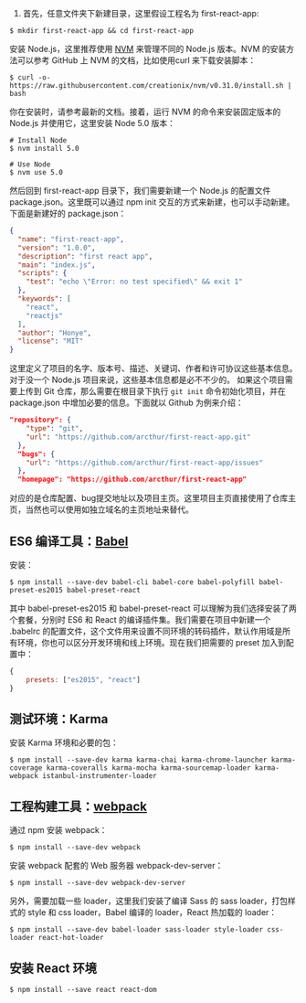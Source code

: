 1. 首先，任意文件夹下新建目录，这里假设工程名为 first-react-app: 
```shell
$ mkdir first-react-app && cd first-react-app
```
安装 Node.js，这里推荐使用 [NVM][nvm] 来管理不同的 Node.js 版本。NVM 的安装方法可以参考 GitHub 上 NVM 的文档，比如使用curl 来下载安装脚本：
```shell
$ curl -o- https://raw.githubusercontent.com/creationix/nvm/v0.31.0/install.sh | bash
```
你在安装时，请参考最新的文档。接着，运行 NVM 的命令来安装固定版本的 Node.js 并使用它，这里安装 Node 5.0 版本：
```shell
# Install Node
$ nvm install 5.0

# Use Node
$ nvm use 5.0
```
然后回到 first-react-app 目录下，我们需要新建一个 Node.js 的配置文件 package.json。这里既可以通过 npm init 交互的方式来新建，也可以手动新建。下面是新建好的 package.json：
```json
{
  "name": "first-react-app",
  "version": "1.0.0",
  "description": "first react app",
  "main": "index.js",
  "scripts": {
    "test": "echo \"Error: no test specified\" && exit 1"
  },
  "keywords": [
    "react",
    "reactjs"
  ],
  "author": "Honye",
  "license": "MIT"
}
```
这里定义了项目的名字、版本号、描述、关键词、作者和许可协议这些基本信息。对于没一个 Node.js 项目来说，这些基本信息都是必不不少的。
如果这个项目需要上传到 Git 仓库，那么需要在根目录下执行 `git init` 命令初始化项目，并在 package.json 中增加必要的信息。下面就以 Github 为例来介绍：
```json
"repository": {
  	"type": "git",
  	"url": "https://github.com/arcthur/first-react-app.git"
  },
  "bugs": {
  	"url": "https://github.com/arcthur/first-react-app/issues"
  },
  "homepage": "https://github.com/arcthur/first-react-app"
```
对应的是仓库配置、bug提交地址以及项目主页。这里项目主页直接使用了仓库主页，当然也可以使用如独立域名的主页地址来替代。

## ES6 编译工具：[Babel][babel]
安装：
```shell
$ npm install --save-dev babel-cli babel-core babel-polyfill babel-preset-es2015 babel-preset-react
```
其中 babel-preset-es2015 和 babel-preset-react 可以理解为我们选择安装了两个套餐，分别时 ES6 和 React 的编译插件集。我们需要在项目中新建一个 .babelrc 的配置文件，这个文件用来设置不同环境的转码插件，默认作用域是所有环境，你也可以区分开发环境和线上环境。现在我们把需要的 preset 加入到配置中：
```js
{
	presets: ["es2015", "react"]
}
```

## 测试环境：Karma
安装 Karma 环境和必要的包：
```shell
$ npm install --save-dev karma karma-chai karma-chrome-launcher karma-coverage karma-coveralls karma-mocha karma-sourcemap-loader karma-webpack istanbul-instrumenter-loader
```

## 工程构建工具：[webpack][webpack]
通过 npm 安装 webpack：
```shell
$ npm install --save-dev webpack
```
安装 webpack 配套的 Web 服务器 webpack-dev-server：
```shell
$ npm install --save-dev webpack-dev-server
```
另外，需要加载一些 loader，这里我们安装了编译 Sass 的 sass loader，打包样式的 style 和 css loader，Babel 编译的 loader，React 热加载的 loader：
```shell
$ npm install --save-dev babel-loader sass-loader style-loader css-loader react-hot-loader
```

## 安装 React 环境
```shell
$ npm install --save react react-dom
```

[nvm]: https://github.com/creationix/nvm
[babel]: https://babeljs.io/
[webpack]: https://webpack.github.io/